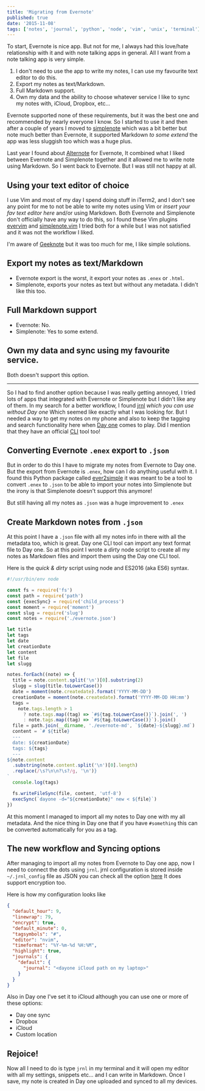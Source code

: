 ```yaml
---
title: 'Migrating from Evernote'
published: true
date: '2015-11-08'
tags: ['notes', 'journal', 'python', 'node', 'vim', 'unix', 'terminal']
---
```


To start, Evernote is nice app. But not for me, I always had this love/hate
relationship with it and with note talking apps in general. All I want from a
note talking app is very simple.

1. I don't need to use the app to write my notes, I can use my favourite text
   editor to do this.
2. Export my notes as text/Markdown.
3. Full Markdown support.
4. Own my data and the ability to choose whatever service I like to sync my
   notes with, iCloud, Dropbox, etc...

Evernote supported none of these requirements, but it was the best one and
recommended by nearly everyone I know. So I started to use it and then after a
couple of years I moved to [simplenote](http://simplenote.com) which was a bit
better but note much better than Evernote, it supported Markdown _to some
extend_ the app was less sluggish too which was a huge plus.

Last year I found about [Alternote](http://alternoteapp.com/) for Evernote, It
combined what I liked between Evernote and Simplenote together and it allowed me
to write note using Markdown. So I went back to Evernote. But I was still not
happy at all.

## Using your text editor of choice

I use Vim and most of my day I spend doing stuff in iTerm2, and I don't see any
point for me to not be able to write my notes using Vim or _insert your fav text
editor here_ and/or using Markdown. Both Evernote and Simplenote don't
officially have any way to do this, so I found these Vim plugins
[evervim](https://github.com/kakkyz81/evervim) and
[simplenote.vim](https://github.com/mrtazz/simplenote.vim) I tried both for a
while but I was not satisfied and it was not the workflow I liked.

I'm aware of [Geeknote](http://www.geeknote.me/) but it was too much for me, I
like simple solutions.

## Export my notes as text/Markdown

- Evernote export is the worst, it export your notes as `.enex` or `.html`.
- Simplenote, exports your notes as text but without any metadata. I didn't like
  this too.

## Full Markdown support

- Evernote: No.
- Simplenote: Yes to some extend.

## Own my data and sync using my favourite service.

Both doesn't support this option.

---

So I had to find another option because I was really getting annoyed, I tried
lots of apps that integrated with Evernote or Simplenote but I didn't like any
of them. In my search for a better workflow, I found
[jrnl](http://maebert.github.io/jrnl/) _which you can use without Day one_ Which
seemed like exactly what I was looking for. But I needed a way to get my notes
on my phone and also to keep the tagging and search functionality here when
[Day one](http://dayoneapp.com) comes to play. Did I mention that they have an
official [CLI](http://dayoneapp.com/tools/cli-man/) tool too!

## Converting Evernote `.enex` export to `.json`

But in order to do this I have to migrate my notes from Evernote to Day one. But
the export from Evernote is `.enex`, how can I do anything useful with it. I
found this Python package called
[ever2simple](https://github.com/claytron/ever2simple) it was meant to be a tool
to convert `.enex` to `.json` to be able to import your notes into Simplenote
but the irony is that Simplenote doesn't support this anymore!

But still having all my notes as `.json` was a huge improvement to `.enex`

## Create Markdown notes from `.json`

At this point I have a `.json` file with all my notes info in there with all the
metadata too, which is great. Day one CLI tool can import any text format file
to Day one. So at this point I wrote a _dirty_ node script to create all my
notes as Markdown files and import them using the Day one CLI tool.

Here is the _quick & dirty_ script using node and ES2016 (aka ES6) syntax.

```js filename=script.js
#!/usr/bin/env node

const fs = require('fs')
const path = require('path')
const {execSync} = require('child_process')
const moment = require('moment')
const slug = require('slug')
const notes = require('./evernote.json')

let title
let tags
let date
let creationDate
let content
let file
let slugg

notes.forEach((note) => {
  title = note.content.split('\n')[0].substring(2)
  slugg = slug(title.toLowerCase())
  date = moment(note.createdate).format('YYYY-MM-DD')
  creationDate = moment(note.createdate).format('YYYY-MM-DD HH:mm')
  tags =
    note.tags.length > 1
      ? note.tags.map((tag) => `#${tag.toLowerCase()}`).join(', ')
      : note.tags.map((tag) => `#${tag.toLowerCase()}`).join()
  file = path.join(__dirname, './evernote-md', `${date}-${slugg}.md`)
  content = `# ${title}
  ---
  date: ${creationDate}
  tags: ${tags}
  ---
${note.content
  .substring(note.content.split('\n')[0].length)
  .replace(/\s?\n\n?\s?/g, '\n')}
`
  console.log(tags)

  fs.writeFileSync(file, content, 'utf-8')
  execSync(`dayone -d="${creationDate}" new < ${file}`)
})
```

At this moment I managed to import all my notes to Day one with my all metadata.
And the nice thing in Day one that if you have `#something` this can be
converted automatically for you as a tag.

## The new workflow and Syncing options

After managing to import all my notes from Evernote to Day one app, now I need
to connect the dots using `jrnl`. jrnl configuration is stored inside
`~/.jrnl_config` file as JSON you can check all the option
[here](http://maebert.github.io/jrnl/advanced.html#configuration-file) It does
support encryption too.

Here is how my configuration looks like

```json filename=.jrnl_config
{
  "default_hour": 9,
  "linewrap": 79,
  "encrypt": true,
  "default_minute": 0,
  "tagsymbols": "#",
  "editor": "nvim",
  "timeformat": "%Y-%m-%d %H:%M",
  "highlight": true,
  "journals": {
    "default": {
      "journal": "<dayone iCloud path on my laptop>"
    }
  }
}
```

Also in Day one I've set it to iCloud although you can use one or more of these
options:

- Day one sync
- Dropbox
- iCloud
- Custom location

## Rejoice!

Now all I need to do is type `jrnl` in my terminal and it will open my editor
with all my settings, snippets etc... and I can write in Markdown. Once I save,
my note is created in Day one uploaded and synced to all my devices.
